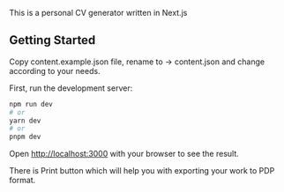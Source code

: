 This is a personal CV generator written in Next.js

## Getting Started

Copy content.example.json file, rename to -> content.json and change according to your needs. 

First, run the development server:

```bash
npm run dev
# or
yarn dev
# or
pnpm dev
```

Open [http://localhost:3000](http://localhost:3000) with your browser to see the result.

There is Print button which will help you with exporting your work to PDP format.
